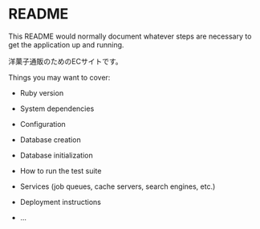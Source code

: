 # README

This README would normally document whatever steps are necessary to get the
application up and running.

洋菓子通販のためのECサイトです。

Things you may want to cover:

* Ruby version

* System dependencies

* Configuration

* Database creation

* Database initialization

* How to run the test suite

* Services (job queues, cache servers, search engines, etc.)

* Deployment instructions

* ...
